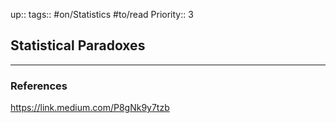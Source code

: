 up::
tags:: #on/Statistics #to/read 
Priority:: 3

## Statistical Paradoxes



---

### References

https://link.medium.com/P8gNk9y7tzb